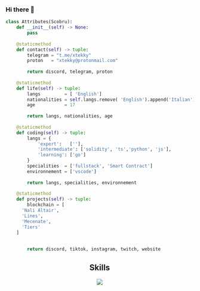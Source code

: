 ### Hi there 👋

```python
class Attributes(Scobru):
	def __init__(self) -> None:
	    pass
	
	@staticmethod
	def contact(self) -> tuple:
	    telegram = "t.me/xtekky"
	    proton   = "xtekky@protonmail.com"
	    
	    return discord, telegram, proton
	
	@staticmethod
	def life(self) -> tuple:
		langs         = [ 'English']
		nationalities = self.langs.remove( 'English').append('Italian')
		age           = 17
		
		return langs, nationalities, age
	
	@staticmethod
	def coding(self) -> tuple:
		langs = {
			'expert':   [''],
			'intermediate': ['solidity', 'ts','python', 'js'],
			'learning': ['go']
		}
		specialities  = ['fullstack', 'Smart Contract']
		environnement = ['vscode']
		
		return langs, specialities, environnement
	
	@staticmethod
	def projects(self) -> tuple:
		blockchain = [
      'Nali Altair',
      'Lines',
      'Mecenate',
      'Tiers'
    ]
		
		
		return discord, tiktok, instagram, twitch, website

```

<h2 align="center">Skills </h2>

<p align="center">
  <a href="https://skillicons.dev">
    <img src="https://skillicons.dev/icons?i=python,vscode,tailwind,solidity,react,nodejs,ableton,css,github,html,ipfs,js,linux,md,nextjs" />
  </a>
</p>




